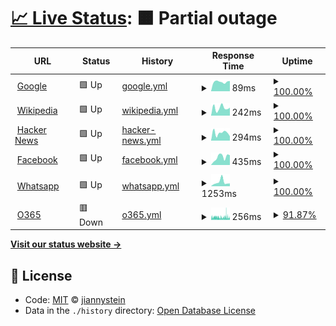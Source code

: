 # [📈 Live Status](https://upptime.jianny.net): <!--live status--> **🟧 Partial outage**

<!--start: status pages-->
<!-- This summary is generated by Upptime (https://github.com/upptime/upptime) -->
<!-- Do not edit this manually, your changes will be overwritten -->
<!-- prettier-ignore -->
| URL | Status | History | Response Time | Uptime |
| --- | ------ | ------- | ------------- | ------ |
| <img alt="" src="https://icons.duckduckgo.com/ip3/www.google.com.ico" height="13"> [Google](https://www.google.com) | 🟩 Up | [google.yml](https://github.com/jiannystein/upptime/commits/HEAD/history/google.yml) | <details><summary><img alt="Response time graph" src="./graphs/google/response-time-week.png" height="20"> 89ms</summary><br><a href="https://upptime.jianny.net/history/google"><img alt="Response time 112" src="https://img.shields.io/endpoint?url=https%3A%2F%2Fraw.githubusercontent.com%2Fjiannystein%2Fupptime%2FHEAD%2Fapi%2Fgoogle%2Fresponse-time.json"></a><br><a href="https://upptime.jianny.net/history/google"><img alt="24-hour response time 97" src="https://img.shields.io/endpoint?url=https%3A%2F%2Fraw.githubusercontent.com%2Fjiannystein%2Fupptime%2FHEAD%2Fapi%2Fgoogle%2Fresponse-time-day.json"></a><br><a href="https://upptime.jianny.net/history/google"><img alt="7-day response time 89" src="https://img.shields.io/endpoint?url=https%3A%2F%2Fraw.githubusercontent.com%2Fjiannystein%2Fupptime%2FHEAD%2Fapi%2Fgoogle%2Fresponse-time-week.json"></a><br><a href="https://upptime.jianny.net/history/google"><img alt="30-day response time 118" src="https://img.shields.io/endpoint?url=https%3A%2F%2Fraw.githubusercontent.com%2Fjiannystein%2Fupptime%2FHEAD%2Fapi%2Fgoogle%2Fresponse-time-month.json"></a><br><a href="https://upptime.jianny.net/history/google"><img alt="1-year response time 112" src="https://img.shields.io/endpoint?url=https%3A%2F%2Fraw.githubusercontent.com%2Fjiannystein%2Fupptime%2FHEAD%2Fapi%2Fgoogle%2Fresponse-time-year.json"></a></details> | <details><summary><a href="https://upptime.jianny.net/history/google">100.00%</a></summary><a href="https://upptime.jianny.net/history/google"><img alt="All-time uptime 100.00%" src="https://img.shields.io/endpoint?url=https%3A%2F%2Fraw.githubusercontent.com%2Fjiannystein%2Fupptime%2FHEAD%2Fapi%2Fgoogle%2Fuptime.json"></a><br><a href="https://upptime.jianny.net/history/google"><img alt="24-hour uptime 100.00%" src="https://img.shields.io/endpoint?url=https%3A%2F%2Fraw.githubusercontent.com%2Fjiannystein%2Fupptime%2FHEAD%2Fapi%2Fgoogle%2Fuptime-day.json"></a><br><a href="https://upptime.jianny.net/history/google"><img alt="7-day uptime 100.00%" src="https://img.shields.io/endpoint?url=https%3A%2F%2Fraw.githubusercontent.com%2Fjiannystein%2Fupptime%2FHEAD%2Fapi%2Fgoogle%2Fuptime-week.json"></a><br><a href="https://upptime.jianny.net/history/google"><img alt="30-day uptime 100.00%" src="https://img.shields.io/endpoint?url=https%3A%2F%2Fraw.githubusercontent.com%2Fjiannystein%2Fupptime%2FHEAD%2Fapi%2Fgoogle%2Fuptime-month.json"></a><br><a href="https://upptime.jianny.net/history/google"><img alt="1-year uptime 99.99%" src="https://img.shields.io/endpoint?url=https%3A%2F%2Fraw.githubusercontent.com%2Fjiannystein%2Fupptime%2FHEAD%2Fapi%2Fgoogle%2Fuptime-year.json"></a></details>
| <img alt="" src="https://icons.duckduckgo.com/ip3/en.wikipedia.org.ico" height="13"> [Wikipedia](https://en.wikipedia.org) | 🟩 Up | [wikipedia.yml](https://github.com/jiannystein/upptime/commits/HEAD/history/wikipedia.yml) | <details><summary><img alt="Response time graph" src="./graphs/wikipedia/response-time-week.png" height="20"> 242ms</summary><br><a href="https://upptime.jianny.net/history/wikipedia"><img alt="Response time 213" src="https://img.shields.io/endpoint?url=https%3A%2F%2Fraw.githubusercontent.com%2Fjiannystein%2Fupptime%2FHEAD%2Fapi%2Fwikipedia%2Fresponse-time.json"></a><br><a href="https://upptime.jianny.net/history/wikipedia"><img alt="24-hour response time 249" src="https://img.shields.io/endpoint?url=https%3A%2F%2Fraw.githubusercontent.com%2Fjiannystein%2Fupptime%2FHEAD%2Fapi%2Fwikipedia%2Fresponse-time-day.json"></a><br><a href="https://upptime.jianny.net/history/wikipedia"><img alt="7-day response time 242" src="https://img.shields.io/endpoint?url=https%3A%2F%2Fraw.githubusercontent.com%2Fjiannystein%2Fupptime%2FHEAD%2Fapi%2Fwikipedia%2Fresponse-time-week.json"></a><br><a href="https://upptime.jianny.net/history/wikipedia"><img alt="30-day response time 205" src="https://img.shields.io/endpoint?url=https%3A%2F%2Fraw.githubusercontent.com%2Fjiannystein%2Fupptime%2FHEAD%2Fapi%2Fwikipedia%2Fresponse-time-month.json"></a><br><a href="https://upptime.jianny.net/history/wikipedia"><img alt="1-year response time 213" src="https://img.shields.io/endpoint?url=https%3A%2F%2Fraw.githubusercontent.com%2Fjiannystein%2Fupptime%2FHEAD%2Fapi%2Fwikipedia%2Fresponse-time-year.json"></a></details> | <details><summary><a href="https://upptime.jianny.net/history/wikipedia">100.00%</a></summary><a href="https://upptime.jianny.net/history/wikipedia"><img alt="All-time uptime 100.00%" src="https://img.shields.io/endpoint?url=https%3A%2F%2Fraw.githubusercontent.com%2Fjiannystein%2Fupptime%2FHEAD%2Fapi%2Fwikipedia%2Fuptime.json"></a><br><a href="https://upptime.jianny.net/history/wikipedia"><img alt="24-hour uptime 100.00%" src="https://img.shields.io/endpoint?url=https%3A%2F%2Fraw.githubusercontent.com%2Fjiannystein%2Fupptime%2FHEAD%2Fapi%2Fwikipedia%2Fuptime-day.json"></a><br><a href="https://upptime.jianny.net/history/wikipedia"><img alt="7-day uptime 100.00%" src="https://img.shields.io/endpoint?url=https%3A%2F%2Fraw.githubusercontent.com%2Fjiannystein%2Fupptime%2FHEAD%2Fapi%2Fwikipedia%2Fuptime-week.json"></a><br><a href="https://upptime.jianny.net/history/wikipedia"><img alt="30-day uptime 100.00%" src="https://img.shields.io/endpoint?url=https%3A%2F%2Fraw.githubusercontent.com%2Fjiannystein%2Fupptime%2FHEAD%2Fapi%2Fwikipedia%2Fuptime-month.json"></a><br><a href="https://upptime.jianny.net/history/wikipedia"><img alt="1-year uptime 100.00%" src="https://img.shields.io/endpoint?url=https%3A%2F%2Fraw.githubusercontent.com%2Fjiannystein%2Fupptime%2FHEAD%2Fapi%2Fwikipedia%2Fuptime-year.json"></a></details>
| <img alt="" src="https://icons.duckduckgo.com/ip3/news.ycombinator.com.ico" height="13"> [Hacker News](https://news.ycombinator.com) | 🟩 Up | [hacker-news.yml](https://github.com/jiannystein/upptime/commits/HEAD/history/hacker-news.yml) | <details><summary><img alt="Response time graph" src="./graphs/hacker-news/response-time-week.png" height="20"> 294ms</summary><br><a href="https://upptime.jianny.net/history/hacker-news"><img alt="Response time 422" src="https://img.shields.io/endpoint?url=https%3A%2F%2Fraw.githubusercontent.com%2Fjiannystein%2Fupptime%2FHEAD%2Fapi%2Fhacker-news%2Fresponse-time.json"></a><br><a href="https://upptime.jianny.net/history/hacker-news"><img alt="24-hour response time 168" src="https://img.shields.io/endpoint?url=https%3A%2F%2Fraw.githubusercontent.com%2Fjiannystein%2Fupptime%2FHEAD%2Fapi%2Fhacker-news%2Fresponse-time-day.json"></a><br><a href="https://upptime.jianny.net/history/hacker-news"><img alt="7-day response time 294" src="https://img.shields.io/endpoint?url=https%3A%2F%2Fraw.githubusercontent.com%2Fjiannystein%2Fupptime%2FHEAD%2Fapi%2Fhacker-news%2Fresponse-time-week.json"></a><br><a href="https://upptime.jianny.net/history/hacker-news"><img alt="30-day response time 313" src="https://img.shields.io/endpoint?url=https%3A%2F%2Fraw.githubusercontent.com%2Fjiannystein%2Fupptime%2FHEAD%2Fapi%2Fhacker-news%2Fresponse-time-month.json"></a><br><a href="https://upptime.jianny.net/history/hacker-news"><img alt="1-year response time 422" src="https://img.shields.io/endpoint?url=https%3A%2F%2Fraw.githubusercontent.com%2Fjiannystein%2Fupptime%2FHEAD%2Fapi%2Fhacker-news%2Fresponse-time-year.json"></a></details> | <details><summary><a href="https://upptime.jianny.net/history/hacker-news">100.00%</a></summary><a href="https://upptime.jianny.net/history/hacker-news"><img alt="All-time uptime 99.98%" src="https://img.shields.io/endpoint?url=https%3A%2F%2Fraw.githubusercontent.com%2Fjiannystein%2Fupptime%2FHEAD%2Fapi%2Fhacker-news%2Fuptime.json"></a><br><a href="https://upptime.jianny.net/history/hacker-news"><img alt="24-hour uptime 100.00%" src="https://img.shields.io/endpoint?url=https%3A%2F%2Fraw.githubusercontent.com%2Fjiannystein%2Fupptime%2FHEAD%2Fapi%2Fhacker-news%2Fuptime-day.json"></a><br><a href="https://upptime.jianny.net/history/hacker-news"><img alt="7-day uptime 100.00%" src="https://img.shields.io/endpoint?url=https%3A%2F%2Fraw.githubusercontent.com%2Fjiannystein%2Fupptime%2FHEAD%2Fapi%2Fhacker-news%2Fuptime-week.json"></a><br><a href="https://upptime.jianny.net/history/hacker-news"><img alt="30-day uptime 100.00%" src="https://img.shields.io/endpoint?url=https%3A%2F%2Fraw.githubusercontent.com%2Fjiannystein%2Fupptime%2FHEAD%2Fapi%2Fhacker-news%2Fuptime-month.json"></a><br><a href="https://upptime.jianny.net/history/hacker-news"><img alt="1-year uptime 99.92%" src="https://img.shields.io/endpoint?url=https%3A%2F%2Fraw.githubusercontent.com%2Fjiannystein%2Fupptime%2FHEAD%2Fapi%2Fhacker-news%2Fuptime-year.json"></a></details>
| <img alt="" src="https://icons.duckduckgo.com/ip3/www.facebook.com.ico" height="13"> [Facebook](https://www.facebook.com) | 🟩 Up | [facebook.yml](https://github.com/jiannystein/upptime/commits/HEAD/history/facebook.yml) | <details><summary><img alt="Response time graph" src="./graphs/facebook/response-time-week.png" height="20"> 435ms</summary><br><a href="https://upptime.jianny.net/history/facebook"><img alt="Response time 357" src="https://img.shields.io/endpoint?url=https%3A%2F%2Fraw.githubusercontent.com%2Fjiannystein%2Fupptime%2FHEAD%2Fapi%2Ffacebook%2Fresponse-time.json"></a><br><a href="https://upptime.jianny.net/history/facebook"><img alt="24-hour response time 542" src="https://img.shields.io/endpoint?url=https%3A%2F%2Fraw.githubusercontent.com%2Fjiannystein%2Fupptime%2FHEAD%2Fapi%2Ffacebook%2Fresponse-time-day.json"></a><br><a href="https://upptime.jianny.net/history/facebook"><img alt="7-day response time 435" src="https://img.shields.io/endpoint?url=https%3A%2F%2Fraw.githubusercontent.com%2Fjiannystein%2Fupptime%2FHEAD%2Fapi%2Ffacebook%2Fresponse-time-week.json"></a><br><a href="https://upptime.jianny.net/history/facebook"><img alt="30-day response time 535" src="https://img.shields.io/endpoint?url=https%3A%2F%2Fraw.githubusercontent.com%2Fjiannystein%2Fupptime%2FHEAD%2Fapi%2Ffacebook%2Fresponse-time-month.json"></a><br><a href="https://upptime.jianny.net/history/facebook"><img alt="1-year response time 357" src="https://img.shields.io/endpoint?url=https%3A%2F%2Fraw.githubusercontent.com%2Fjiannystein%2Fupptime%2FHEAD%2Fapi%2Ffacebook%2Fresponse-time-year.json"></a></details> | <details><summary><a href="https://upptime.jianny.net/history/facebook">100.00%</a></summary><a href="https://upptime.jianny.net/history/facebook"><img alt="All-time uptime 99.99%" src="https://img.shields.io/endpoint?url=https%3A%2F%2Fraw.githubusercontent.com%2Fjiannystein%2Fupptime%2FHEAD%2Fapi%2Ffacebook%2Fuptime.json"></a><br><a href="https://upptime.jianny.net/history/facebook"><img alt="24-hour uptime 100.00%" src="https://img.shields.io/endpoint?url=https%3A%2F%2Fraw.githubusercontent.com%2Fjiannystein%2Fupptime%2FHEAD%2Fapi%2Ffacebook%2Fuptime-day.json"></a><br><a href="https://upptime.jianny.net/history/facebook"><img alt="7-day uptime 100.00%" src="https://img.shields.io/endpoint?url=https%3A%2F%2Fraw.githubusercontent.com%2Fjiannystein%2Fupptime%2FHEAD%2Fapi%2Ffacebook%2Fuptime-week.json"></a><br><a href="https://upptime.jianny.net/history/facebook"><img alt="30-day uptime 100.00%" src="https://img.shields.io/endpoint?url=https%3A%2F%2Fraw.githubusercontent.com%2Fjiannystein%2Fupptime%2FHEAD%2Fapi%2Ffacebook%2Fuptime-month.json"></a><br><a href="https://upptime.jianny.net/history/facebook"><img alt="1-year uptime 99.99%" src="https://img.shields.io/endpoint?url=https%3A%2F%2Fraw.githubusercontent.com%2Fjiannystein%2Fupptime%2FHEAD%2Fapi%2Ffacebook%2Fuptime-year.json"></a></details>
| <img alt="" src="https://icons.duckduckgo.com/ip3/wa.me.ico" height="13"> [Whatsapp](https://wa.me/601152808880) | 🟩 Up | [whatsapp.yml](https://github.com/jiannystein/upptime/commits/HEAD/history/whatsapp.yml) | <details><summary><img alt="Response time graph" src="./graphs/whatsapp/response-time-week.png" height="20"> 1253ms</summary><br><a href="https://upptime.jianny.net/history/whatsapp"><img alt="Response time 793" src="https://img.shields.io/endpoint?url=https%3A%2F%2Fraw.githubusercontent.com%2Fjiannystein%2Fupptime%2FHEAD%2Fapi%2Fwhatsapp%2Fresponse-time.json"></a><br><a href="https://upptime.jianny.net/history/whatsapp"><img alt="24-hour response time 853" src="https://img.shields.io/endpoint?url=https%3A%2F%2Fraw.githubusercontent.com%2Fjiannystein%2Fupptime%2FHEAD%2Fapi%2Fwhatsapp%2Fresponse-time-day.json"></a><br><a href="https://upptime.jianny.net/history/whatsapp"><img alt="7-day response time 1253" src="https://img.shields.io/endpoint?url=https%3A%2F%2Fraw.githubusercontent.com%2Fjiannystein%2Fupptime%2FHEAD%2Fapi%2Fwhatsapp%2Fresponse-time-week.json"></a><br><a href="https://upptime.jianny.net/history/whatsapp"><img alt="30-day response time 1110" src="https://img.shields.io/endpoint?url=https%3A%2F%2Fraw.githubusercontent.com%2Fjiannystein%2Fupptime%2FHEAD%2Fapi%2Fwhatsapp%2Fresponse-time-month.json"></a><br><a href="https://upptime.jianny.net/history/whatsapp"><img alt="1-year response time 793" src="https://img.shields.io/endpoint?url=https%3A%2F%2Fraw.githubusercontent.com%2Fjiannystein%2Fupptime%2FHEAD%2Fapi%2Fwhatsapp%2Fresponse-time-year.json"></a></details> | <details><summary><a href="https://upptime.jianny.net/history/whatsapp">100.00%</a></summary><a href="https://upptime.jianny.net/history/whatsapp"><img alt="All-time uptime 100.00%" src="https://img.shields.io/endpoint?url=https%3A%2F%2Fraw.githubusercontent.com%2Fjiannystein%2Fupptime%2FHEAD%2Fapi%2Fwhatsapp%2Fuptime.json"></a><br><a href="https://upptime.jianny.net/history/whatsapp"><img alt="24-hour uptime 100.00%" src="https://img.shields.io/endpoint?url=https%3A%2F%2Fraw.githubusercontent.com%2Fjiannystein%2Fupptime%2FHEAD%2Fapi%2Fwhatsapp%2Fuptime-day.json"></a><br><a href="https://upptime.jianny.net/history/whatsapp"><img alt="7-day uptime 100.00%" src="https://img.shields.io/endpoint?url=https%3A%2F%2Fraw.githubusercontent.com%2Fjiannystein%2Fupptime%2FHEAD%2Fapi%2Fwhatsapp%2Fuptime-week.json"></a><br><a href="https://upptime.jianny.net/history/whatsapp"><img alt="30-day uptime 100.00%" src="https://img.shields.io/endpoint?url=https%3A%2F%2Fraw.githubusercontent.com%2Fjiannystein%2Fupptime%2FHEAD%2Fapi%2Fwhatsapp%2Fuptime-month.json"></a><br><a href="https://upptime.jianny.net/history/whatsapp"><img alt="1-year uptime 100.00%" src="https://img.shields.io/endpoint?url=https%3A%2F%2Fraw.githubusercontent.com%2Fjiannystein%2Fupptime%2FHEAD%2Fapi%2Fwhatsapp%2Fuptime-year.json"></a></details>
| <img alt="" src="https://icons.duckduckgo.com/ip3/outlook.office.com.ico" height="13"> [O365](https://outlook.office.com) | 🟥 Down | [o365.yml](https://github.com/jiannystein/upptime/commits/HEAD/history/o365.yml) | <details><summary><img alt="Response time graph" src="./graphs/o365/response-time-week.png" height="20"> 256ms</summary><br><a href="https://upptime.jianny.net/history/o365"><img alt="Response time 280" src="https://img.shields.io/endpoint?url=https%3A%2F%2Fraw.githubusercontent.com%2Fjiannystein%2Fupptime%2FHEAD%2Fapi%2Fo365%2Fresponse-time.json"></a><br><a href="https://upptime.jianny.net/history/o365"><img alt="24-hour response time 271" src="https://img.shields.io/endpoint?url=https%3A%2F%2Fraw.githubusercontent.com%2Fjiannystein%2Fupptime%2FHEAD%2Fapi%2Fo365%2Fresponse-time-day.json"></a><br><a href="https://upptime.jianny.net/history/o365"><img alt="7-day response time 256" src="https://img.shields.io/endpoint?url=https%3A%2F%2Fraw.githubusercontent.com%2Fjiannystein%2Fupptime%2FHEAD%2Fapi%2Fo365%2Fresponse-time-week.json"></a><br><a href="https://upptime.jianny.net/history/o365"><img alt="30-day response time 259" src="https://img.shields.io/endpoint?url=https%3A%2F%2Fraw.githubusercontent.com%2Fjiannystein%2Fupptime%2FHEAD%2Fapi%2Fo365%2Fresponse-time-month.json"></a><br><a href="https://upptime.jianny.net/history/o365"><img alt="1-year response time 280" src="https://img.shields.io/endpoint?url=https%3A%2F%2Fraw.githubusercontent.com%2Fjiannystein%2Fupptime%2FHEAD%2Fapi%2Fo365%2Fresponse-time-year.json"></a></details> | <details><summary><a href="https://upptime.jianny.net/history/o365">91.87%</a></summary><a href="https://upptime.jianny.net/history/o365"><img alt="All-time uptime 99.05%" src="https://img.shields.io/endpoint?url=https%3A%2F%2Fraw.githubusercontent.com%2Fjiannystein%2Fupptime%2FHEAD%2Fapi%2Fo365%2Fuptime.json"></a><br><a href="https://upptime.jianny.net/history/o365"><img alt="24-hour uptime 84.96%" src="https://img.shields.io/endpoint?url=https%3A%2F%2Fraw.githubusercontent.com%2Fjiannystein%2Fupptime%2FHEAD%2Fapi%2Fo365%2Fuptime-day.json"></a><br><a href="https://upptime.jianny.net/history/o365"><img alt="7-day uptime 91.87%" src="https://img.shields.io/endpoint?url=https%3A%2F%2Fraw.githubusercontent.com%2Fjiannystein%2Fupptime%2FHEAD%2Fapi%2Fo365%2Fuptime-week.json"></a><br><a href="https://upptime.jianny.net/history/o365"><img alt="30-day uptime 90.68%" src="https://img.shields.io/endpoint?url=https%3A%2F%2Fraw.githubusercontent.com%2Fjiannystein%2Fupptime%2FHEAD%2Fapi%2Fo365%2Fuptime-month.json"></a><br><a href="https://upptime.jianny.net/history/o365"><img alt="1-year uptime 99.05%" src="https://img.shields.io/endpoint?url=https%3A%2F%2Fraw.githubusercontent.com%2Fjiannystein%2Fupptime%2FHEAD%2Fapi%2Fo365%2Fuptime-year.json"></a></details>

<!--end: status pages-->

[**Visit our status website →**](https://upptime.jianny.net)

## 📄 License

- Code: [MIT](./LICENSE) © [jiannystein](https://upptime.jianny.net)
- Data in the `./history` directory: [Open Database License](https://opendatacommons.org/licenses/odbl/1-0/)
